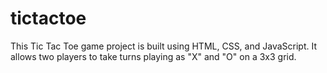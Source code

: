 # tictactoe
This Tic Tac Toe game project is built using HTML, CSS, and JavaScript. It allows two players to take turns playing as "X" and "O" on a 3x3 grid. 
